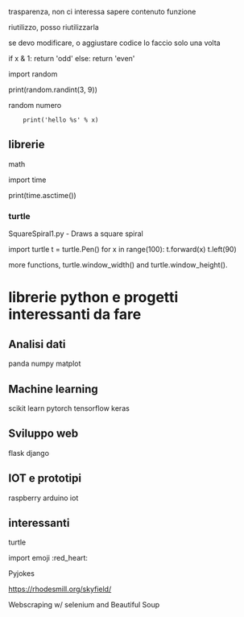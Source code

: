 trasparenza, non ci interessa sapere contenuto funzione

riutilizzo, posso riutilizzarla

se devo modificare, o aggiustare codice lo faccio solo una volta


if x & 1:
    return 'odd'
else:
    return 'even'



import random

print(random.randint(3, 9))

random numero

        print('hello %s' % x)



## librerie

math

import time

print(time.asctime())




### turtle

SquareSpiral1.py - Draws a square spiral

import turtle
t = turtle.Pen()
for x in range(100):
    t.forward(x)
    t.left(90)


more functions, turtle.window_width() and turtle.window_height().

# librerie python e progetti interessanti da fare

## Analisi dati

panda
numpy
matplot

## Machine learning

scikit learn
pytorch
tensorflow
keras

## Sviluppo web

flask
django

## IOT e prototipi

raspberry
arduino
iot

## interessanti

turtle

import emoji
:red_heart:

Pyjokes

https://rhodesmill.org/skyfield/

Webscraping w/ selenium and Beautiful Soup


